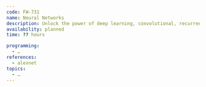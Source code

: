 ```yaml
---
code: FW-731
name: Neural Networks
description: Unlock the power of deep learning, convolutional, recurrent neural networks and transformers, the very tools and technologies that enable modern large language models.
availability: planned
time: ?? hours

programming:
  - …
references:
  - alexnet
topics:
  - …
---
```

